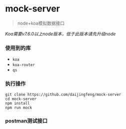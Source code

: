 # mock-server
> node+koa模拟数据接口

*Koa需要v7.6.0以上node版本，低于此版本请先升级node*

### 使用到的库
+ `koa`
+ `koa-router`
+ `qs`

### 执行操作
```
git clone https://github.com/daijingfeng/mock-server
cd mock-server
npm install
npm run mock
```
### postman测试接口
